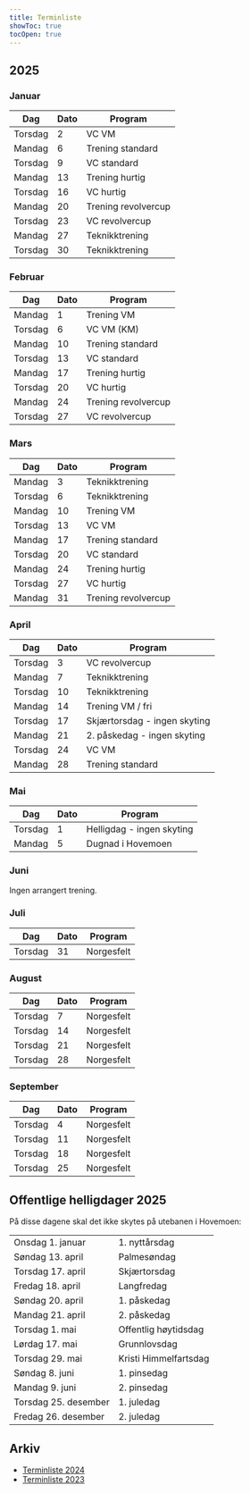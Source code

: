 ```yaml
---
title: Terminliste
showToc: true
tocOpen: true
---
```


## 2025
### Januar
| Dag     | Dato | Program             |
| ---     | ---  | ---                 |
| Torsdag | 2    | VC VM               |
| Mandag  | 6    | Trening standard    |
| Torsdag | 9    | VC standard         |
| Mandag  | 13   | Trening hurtig      |
| Torsdag | 16   | VC hurtig           |
| Mandag  | 20   | Trening revolvercup |
| Torsdag | 23   | VC revolvercup      |
| Mandag  | 27   | Teknikktrening      |
| Torsdag | 30   | Teknikktrening      |

### Februar
| Dag     | Dato | Program             |
| ---     | ---  | ---                 |
| Mandag  | 1    | Trening VM          |
| Torsdag | 6    | VC VM (KM)          |
| Mandag  | 10   | Trening standard    |
| Torsdag | 13   | VC standard         |
| Mandag  | 17   | Trening hurtig      |
| Torsdag | 20   | VC hurtig           |
| Mandag  | 24   | Trening revolvercup |
| Torsdag | 27   | VC revolvercup      |

### Mars
| Dag     | Dato | Program                      |
| ---     | ---  | ---                          |
| Mandag  | 3    | Teknikktrening               |
| Torsdag | 6    | Teknikktrening               |
| Mandag  | 10   | Trening VM                   |
| Torsdag | 13   | VC VM                        |
| Mandag  | 17   | Trening standard             |
| Torsdag | 20   | VC standard                  |
| Mandag  | 24   | Trening hurtig               |
| Torsdag | 27   | VC hurtig                    |
| Mandag  | 31   | Trening revolvercup          |

### April
| Dag     | Dato | Program                      |
| ---     | ---  | ---                          |
| Torsdag | 3    | VC revolvercup               |
| Mandag  | 7    | Teknikktrening               |
| Torsdag | 10   | Teknikktrening               |
| Mandag  | 14   | Trening VM / fri             |
| Torsdag | 17   | Skjærtorsdag - ingen skyting |
| Mandag  | 21   | 2. påskedag - ingen skyting  |
| Torsdag | 24   | VC VM                        |
| Mandag  | 28   | Trening standard             |

### Mai
| Dag     | Dato | Program                   |
| ---     | ---  | ---                       |
| Torsdag | 1    | Helligdag - ingen skyting |
| Mandag  | 5    | Dugnad i Hovemoen         |

### Juni
Ingen arrangert trening.

### Juli
| Dag     | Dato | Program    |
| ---     | ---  | ---        |
| Torsdag | 31   | Norgesfelt |

### August
| Dag     | Dato | Program    |
| ---     | ---  | ---        |
| Torsdag | 7    | Norgesfelt |
| Torsdag | 14   | Norgesfelt |
| Torsdag | 21   | Norgesfelt |
| Torsdag | 28   | Norgesfelt |

### September
| Dag     | Dato | Program    |
| ---     | ---  | ---        |
| Torsdag | 4    | Norgesfelt |
| Torsdag | 11   | Norgesfelt |
| Torsdag | 18   | Norgesfelt |
| Torsdag | 25   | Norgesfelt |

## Offentlige helligdager 2025
På disse dagene skal det ikke skytes på utebanen i Hovemoen:

|                      |                       |
| ---                  | ---                   |
| Onsdag 1. januar     | 1. nyttårsdag         |
| Søndag 13. april     | Palmesøndag           |
| Torsdag 17. april    | Skjærtorsdag          |
| Fredag 18. april     | Langfredag            |
| Søndag 20. april     | 1. påskedag           |
| Mandag 21. april     | 2. påskedag           |
| Torsdag 1. mai       | Offentlig høytidsdag  |
| Lørdag 17. mai       | Grunnlovsdag          |
| Torsdag 29. mai      | Kristi Himmelfartsdag |
| Søndag 8. juni       | 1. pinsedag           |
| Mandag 9. juni       | 2. pinsedag           |
| Torsdag 25. desember | 1. juledag            |
| Fredag 26. desember  | 2. juledag            |

## Arkiv
* [Terminliste 2024](/arkiv/terminliste-2024)
* [Terminliste 2023](/arkiv/terminliste-2023)

